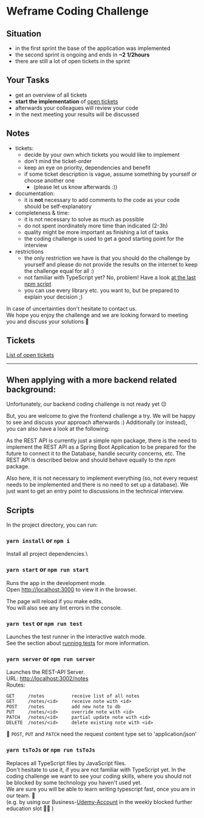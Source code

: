 # Weframe Coding Challenge

## Situation

- in the first sprint the base of the application was implemented
- the second sprint is ongoing and ends in **~2 1/2hours**
- there are still a lot of open tickets in the sprint

## Your Tasks

- get an overview of all tickets
- **start the implementation** of [open tickets](#tickets)
- afterwards your colleagues will review your code
- in the next meeting your results will be discussed

## Notes

- tickets:
  - decide by your own which tickets you would like to implement
  - don't mind the ticket-order
  - keep an eye on priority, dependencies and benefit
  - if some ticket description is vague, assume something by yourself or choose another one
    - (please let us know afterwards :))
- documentation:
  - it is **not** necessary to add comments to the code as your code should be self-explanatory
- completeness & time:
  - it is not necessary to solve as much as possible
  - do not spent inordinately more time than indicated (2-3h)
  - quality might be more important as finishing a lot of tasks
  - the coding challenge is used to get a good starting point for the interview
- restrictions
  - the only restriction we have is that you should do the challenge by yourself and please do not provide the results
    on the internet to keep the challenge equal for all :)
  - not familiar with TypeScript yet? No, problem! Have a look [at the last npm script](#tsToJs)
  - you can use every library etc. you want to, but be prepared to explain your decision ;)

In case of uncertainties don't hesitate to contact us.\
We hope you enjoy the challenge and we are looking forward to meeting you and discuss your solutions :slightly_smiling_face:

## Tickets

[List of open tickets](TICKETS.md)

---

## When applying with a more backend related background:

Unfortunately, our backend coding challenge is not ready yet :pensive:

But, you are welcome to give the frontend challenge a try. We will be happy to see and discuss your approach afterwards
:) Additionally (or instead), you can also have a look at the following:

As the REST API is currently just a simple npm package, there is the need to implement the REST API as a Spring Boot
Application to be prepared for the future to connect it to the Database, handle security concerns, etc. The REST API is
described below and should behave equally to the npm package.

Also here, it is not necessary to implement everything (so, not every request needs to be implemented and there is no
need to set up a database). We just want to get an entry point to discussions in the technical interview.

## Scripts

In the project directory, you can run:

### `yarn install` or `npm i`

Install all project dependencies.\

### `yarn start` or `npm run start`

Runs the app in the development mode.\
Open [http://localhost:3000](http://localhost:3000) to view it in the browser.

The page will reload if you make edits.\
You will also see any lint errors in the console.

### `yarn test` or `npm run test`

Launches the test runner in the interactive watch mode.\
See the section about [running tests](https://facebook.github.io/create-react-app/docs/running-tests) for more information.

### `yarn server` or `npm run server`

Launches the REST-API Server.\
URL: [http://localhost:3002/notes](http://localhost:3002/notes)\
Routes:

```
GET     /notes          receive list of all notes
GET     /notes/<id>     receive note with <id>
POST    /notes          add new note to db
PUT     /notes/<id>     override note with <id>
PATCH   /notes/<id>     partial update note with <id>
DELETE  /notes/<id>     delete existing note with <id>
```

:information_desk_person: `POST`, `PUT` and `PATCH` need the request content type set to 'application/json'

### <a name="tsToJs"></a>`yarn tsToJs` or `npm run tsToJs`

Replaces all TypeScript files by JavaScript files.\
Don't hesitate to use it, if you are not familiar with TypeScript yet. In the coding challenge we want to see your coding
skills, where you should not be blocked by some technology you haven't used yet.\
We are sure you will be able to learn writing typescript fast, once you are in our team. :slightly_smiling_face:\
(e.g. by using our Business-[Udemy-Account](https://www.udemy.com/) in the weekly blocked further education slot :student:
)

